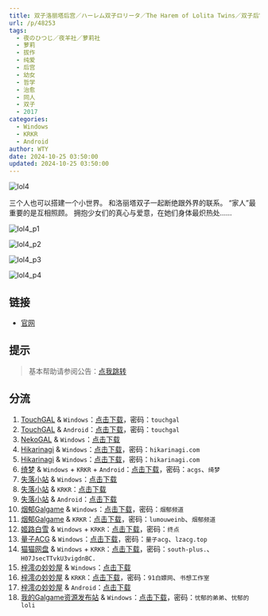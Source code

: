 ```yaml
---
title: 双子洛丽塔后宫／ハーレム双子ロリータ／The Harem of Lolita Twins／双子后宫洛丽塔
url: /p/48253
tags:
  - 夜のひつじ／夜羊社／萝莉社
  - 萝莉
  - 拔作
  - 纯爱
  - 后宫
  - 幼女
  - 哲学
  - 治愈
  - 同人
  - 双子
  - 2017
categories:
  - Windows
  - KRKR
  - Android
author: WTY
date: 2024-10-25 03:50:00
updated: 2024-10-25 03:50:00
---
```


![lol4](https://static.saop.cc/vns/img/lol4.webp)

三个人也可以搭建一个小世界。
和洛丽塔双子一起断绝跟外界的联系。
“家人”最重要的是互相照顾。
拥抱少女们的真心与爱意，在她们身体最炽热处……

<!--more-->

![lol4_p1](https://static.saop.cc/vns/img/lol4_p1.webp)

![lol4_p2](https://static.saop.cc/vns/img/lol4_p2.webp)

![lol4_p3](https://static.saop.cc/vns/img/lol4_p3.webp)

![lol4_p4](https://static.saop.cc/vns/img/lol4_p4.webp)

## 链接

- [官网](https://yorunohitsuji.xii.jp/products/lol4)

## 提示

> 基本帮助请参阅公告：[点我跳转](/p/announcement/)

## 分流

1. [TouchGAL](https://touchgal.net/) & `Windows`：[点击下载](https://pan.touchgal.net/s/7OQtX)，密码：`touchgal`
2. [TouchGAL](https://touchgal.net/) & `Android`：[点击下载](https://pan.touchgal.net/s/Xw37Ux)，密码：`touchgal`
3. [NekoGAL](https://www.nekogal.com/) & `Windows`：[点击下载](https://pan.nekogal.top/s/NJkHx)
4. [Hikarinagi](https://www.hikarinagi.com/) & `Windows`：[点击下载](https://pan.himoe.uk/s/plNCN)，密码：`hikarinagi.com`
5. [Hikarinagi](https://www.hikarinagi.com/) & `Windows`：[点击下载](https://pan.himoe.uk/s/OY6GC9)，密码：`hikarinagi.com`
6. [绮梦](https://acgs.one/) & `Windows` + `KRKR` + `Android`：[点击下载](https://acgs.one/game/91.html)，密码：`acgs`、`绮梦`
7. [失落小站](https://www.shinnku.com/) & `Windows`：[点击下载](https://www.shinnku.com/api/download/0/win/%E5%8F%8C%E5%AD%90%E6%B4%9B%E4%B8%BD%E5%A1%94%E5%90%8E%E5%AE%AB.7z)
8. [失落小站](https://www.shinnku.com/) & `KRKR`：[点击下载](https://www.shinnku.com/api/download/0/krkr/%E5%8F%8C%E5%AD%90%E6%B4%9B%E4%B8%BD%E5%A1%94%E5%90%8E%E5%AE%AB.7z)
9. [失落小站](https://www.shinnku.com/) & `Android`：[点击下载](https://www.shinnku.com/api/download/0/apk/%E5%86%B7%E7%8B%90/1500-2000/1524-%E5%8F%8C%E5%AD%90%E6%B4%9B%E4%B8%BD%E5%A1%94%E5%90%8E%E5%AE%AB.apk)
10. [烟郁Galgame](https://yanyugal.top/) & `Windows`：[点击下载](https://yanyugal.top/disk1/PC/%E5%A4%9C%E7%BE%8A%E7%A4%BE%E5%90%88%E9%9B%86)，密码：`烟郁频道`
11. [烟郁Galgame](https://yanyugal.top/) & `KRKR`：[点击下载](https://yanyugal.top/disk1/%E5%B0%8F%E5%B0%8F%E7%9A%84%E5%88%86%E4%BA%AB%EF%BC%88PC%EF%BC%86%E5%AE%89%E5%8D%93%EF%BC%89/%E5%AE%89%E5%8D%93/krkr/%E5%A4%9C%E7%BE%8A%E7%A4%BE)，密码：`lumouweinb`、`烟郁频道`
12. [姬路白雪](https://pan.jlbx.xyz/) & `Windows` + `KRKR`：[点击下载](https://pan.jlbx.xyz/?s=%E5%8F%8C%E5%AD%90%E6%B4%9B%E4%B8%BD%E5%A1%94%E5%90%8E%E5%AE%AB)，密码：`终点`
13. [量子ACG](https://lzacg.org/) & `Windows`：[点击下载](https://lzacg.org/989)，密码：`量子acg`、`lzacg.top`
14. [猫猫网盘](https://pan.catcat.blog/) & `Windows` + `KRKR`：[点击下载](https://pan.catcat.blog/d/GalGame/SP%E5%90%8E%E7%AB%AF1%5BGalGame%E5%88%86%E5%8C%BA%5D/%E7%BB%88%E7%82%B9%E6%B1%89%E5%8C%96%E9%87%8D%E6%95%B4v2%E7%89%88-%E7%A6%BB%E6%95%A3/%E6%9C%AC%E4%BD%93-Part2/%5B%E5%A4%9C%E3%81%AE%E3%81%B2%E3%81%A4%E3%81%98%5D%20%E3%83%8F%E3%83%BC%E3%83%AC%E3%83%A0%E5%8F%8C%E5%AD%90%E3%83%AD%E3%83%AA%E3%83%BC%E3%82%BF%20%E5%8F%8C%E5%AD%90%E6%B4%9B%E4%B8%BD%E5%A1%94%E5%90%8E%E5%AE%AB%20%5BKRKR%2BPC%5D.rar?sign=68aXcReNgzka6tx-h_u-ga8WMRChP8h0bV9tpe0rHHo=:0)，密码：`south-plus.`、`H07JsecTTvkU3vigdnBC.`
15. [梓澪の妙妙屋](https://zi0.cc/) & `Windows`：[点击下载](https://zi0.cc/d/%60%E3%80%90%E5%90%88%E9%9B%86%E7%B3%BB%E5%88%97%E3%80%91/%E6%B1%89%E5%8C%96galgame%E4%BC%9A%E7%A4%BE%E5%90%88%E9%9B%86/%E6%B1%89%E5%8C%96%E4%BC%9A%E7%A4%BE%E5%90%88%E9%9B%86%E9%83%A8%E5%88%86%20part29/%E5%A4%9C%E3%81%AE%E3%81%B2%E3%81%A4%E3%81%98/%5B171231%5D%5B%E5%A4%9C%E3%81%AE%E3%81%B2%E3%81%A4%E3%81%98%5D%20%E3%83%8F%E3%83%BC%E3%83%AC%E3%83%A0%E5%8F%8C%E5%AD%90%E3%83%AD%E3%83%AA%E3%83%BC%E3%82%BF.rar?sign=HqTspoj5B2AXh2MFxbNVuORdeAJfQXZP_8pq2iXSCV0=:0)
16. [梓澪の妙妙屋](https://zi0.cc/) & `KRKR`：[点击下载](https://zi0.cc/d/%60%E3%80%90%E5%BD%92%20%E6%A1%A3%E3%80%91/%E3%80%90KRKR%E5%90%88%E9%9B%86%E3%80%91/1/%E5%8F%8C%E5%AD%90%E6%B4%9B%E4%B8%BD%E5%A1%94%E5%90%8E%E5%AE%AB.exe?sign=yXGufZ0V9VSgZpWK8soSPQu1u-ExvsqaAd2ujbz1ooU=:0)，密码：`91白嫖网`、`书想工作室`
17. [梓澪の妙妙屋](https://zi0.cc/) & `Android`：[点击下载](https://zi0.cc/d/%60%E3%80%90%E5%BD%92%20%E6%A1%A3%E3%80%91/%E3%80%90%E5%AE%89%E5%8D%93%E5%90%88%E9%9B%86%E3%80%91/015/%E5%8F%8C%E5%AD%90%E6%B4%9B%E4%B8%BD%E5%A1%94%E5%90%8E%E5%AE%AB.apk?sign=sSd6QfpI0m9dlIaRSbCxZcGK6Di4085JAMGqhw6ebt4=:0)
18. [我的Galgame资源发布站](https://www.ttloli.com/) & `Windows`：[点击下载](https://www.ttloli.com/shuangziluolitahougong.html)，密码：`忧郁的弟弟`、`忧郁的loli`
